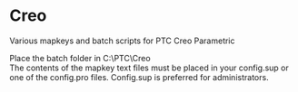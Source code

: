 # Creo
Various mapkeys and batch scripts for PTC Creo Parametric

Place the batch folder in C:\PTC\Creo\
The contents of the mapkey text files must be placed in your config.sup or one of the config.pro files. Config.sup is preferred for administrators.
